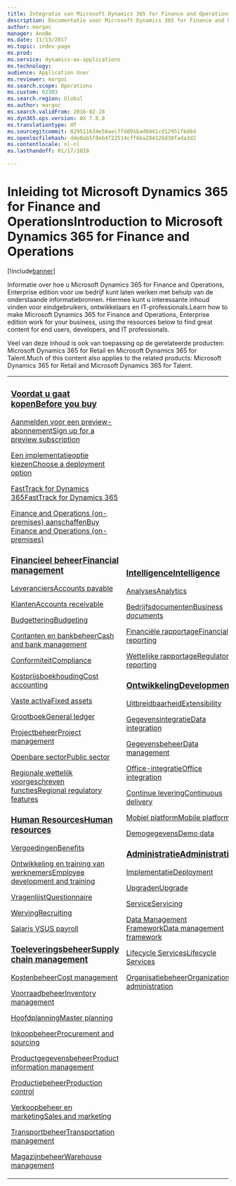 ```yaml
---
title: Integratie van Microsoft Dynamics 365 for Finance and Operations, Enterprise edition
description: Documentatie voor Microsoft Dynamics 365 for Finance and Operations, Enterprise edition.
author: margoc
manager: AnnBe
ms.date: 11/13/2017
ms.topic: index-page
ms.prod: 
ms.service: dynamics-ax-applications
ms.technology: 
audience: Application User
ms.reviewer: margoc
ms.search.scope: Operations
ms.custom: 62303
ms.search.region: Global
ms.author: margoc
ms.search.validFrom: 2016-02-28
ms.dyn365.ops.version: AX 7.0.0
ms.translationtype: HT
ms.sourcegitcommit: 029511634e56aec7fdd91bad9441cd12951fbd8d
ms.openlocfilehash: dde0ab5f8eb4722514cff6ba284128d38fada3d2
ms.contentlocale: nl-nl
ms.lasthandoff: 01/17/2018

---
```


# <a name="introduction-to-microsoft-dynamics-365-for-finance-and-operations"></a><span data-ttu-id="e2e34-103">Inleiding tot Microsoft Dynamics 365 for Finance and Operations</span><span class="sxs-lookup"><span data-stu-id="e2e34-103">Introduction to Microsoft Dynamics 365 for Finance and Operations</span></span>
[!include[banner](includes/banner.md)]

<span data-ttu-id="e2e34-104">Informatie over hoe u Microsoft Dynamics 365 for Finance and Operations, Enterprise edition voor uw bedrijf kunt laten werken met behulp van de onderstaande informatiebronnen. Hiermee kunt u interessante inhoud vinden voor eindgebruikers, ontwikkelaars en IT-professionals.</span><span class="sxs-lookup"><span data-stu-id="e2e34-104">Learn how to make Microsoft Dynamics 365 for Finance and Operations, Enterprise edition work for your business, using the resources below to find great content for end users, developers, and IT professionals.</span></span> 

<span data-ttu-id="e2e34-105">Veel van deze inhoud is ook van toepassing op de gerelateerde producten: Microsoft Dynamics 365 for Retail en Microsoft Dynamics 365 for Talent.</span><span class="sxs-lookup"><span data-stu-id="e2e34-105">Much of this content also applies to the related products: Microsoft Dynamics 365 for Retail and Microsoft Dynamics 365 for Talent.</span></span> 

<table>
<colgroup>
<col width="33%" />
<col width="33%" />
<col width="33%" />
</colgroup>
<tbody>
<tr class="odd">
<td>
<h3><span data-ttu-id="e2e34-106"><a href="get-started/before-you-buy.md">Voordat u gaat kopen</a></span><span class="sxs-lookup"><span data-stu-id="e2e34-106"><a href="get-started/before-you-buy.md">Before you buy</a></span></span></h3>
<p><span data-ttu-id="e2e34-107"><a href="../dev-itpro/dev-tools/sign-up-preview-subscription.md">Aanmelden voor een preview-abonnement</a></span><span class="sxs-lookup"><span data-stu-id="e2e34-107"><a href="../dev-itpro/dev-tools/sign-up-preview-subscription.md">Sign up for a preview subscription</a></span></span></p>
 <p><span data-ttu-id="e2e34-108"><a href="../dev-itpro/deployment/choose-deployment-type.md">Een implementatieoptie kiezen</a></span><span class="sxs-lookup"><span data-stu-id="e2e34-108"><a href="../dev-itpro/deployment/choose-deployment-type.md">Choose a deployment option</a></span></span></p>
  <p><span data-ttu-id="e2e34-109"><a href="get-started/fasttrack-dynamics-365-overview.md">FastTrack for Dynamics 365</a></span><span class="sxs-lookup"><span data-stu-id="e2e34-109"><a href="get-started/fasttrack-dynamics-365-overview.md">FastTrack for Dynamics 365</a></span></span></p>
  <p><span data-ttu-id="e2e34-110"><a href="get-started/purchase-on-premises.md">Finance and Operations (on-premises) aanschaffen</a></span><span class="sxs-lookup"><span data-stu-id="e2e34-110"><a href="get-started/purchase-on-premises.md">Buy Finance and Operations (on-premises)</a></span></span></p>

<h3><span data-ttu-id="e2e34-111"><a href="../financials/index.md">Financieel beheer</a></span><span class="sxs-lookup"><span data-stu-id="e2e34-111"><a href="../financials/index.md">Financial management</a></span></span></h3>
<p><span data-ttu-id="e2e34-112"><a href="../financials/accounts-payable/accounts-payable.md">Leveranciers</a></span><span class="sxs-lookup"><span data-stu-id="e2e34-112"><a href="../financials/accounts-payable/accounts-payable.md">Accounts payable</a></span></span></p>
<p><span data-ttu-id="e2e34-113"><a href="../financials/accounts-receivable/accounts-receivable.md">Klanten</a></span><span class="sxs-lookup"><span data-stu-id="e2e34-113"><a href="../financials/accounts-receivable/accounts-receivable.md">Accounts receivable</a></span></span></p>
<p><span data-ttu-id="e2e34-114"><a href="../financials/budgeting/budgeting-overview.md">Budgettering</a></span><span class="sxs-lookup"><span data-stu-id="e2e34-114"><a href="../financials/budgeting/budgeting-overview.md">Budgeting</a></span></span></p>
<p><span data-ttu-id="e2e34-115"><a href="../financials/cash-bank-management/cash-bank-management.md">Contanten en bankbeheer</a></span><span class="sxs-lookup"><span data-stu-id="e2e34-115"><a href="../financials/cash-bank-management/cash-bank-management.md">Cash and bank management</a></span></span></p>
<p><span data-ttu-id="e2e34-116"><a href="../financials/general-ledger/audit-policy-rules.md">Conformiteit</a></span><span class="sxs-lookup"><span data-stu-id="e2e34-116"><a href="../financials/general-ledger/audit-policy-rules.md">Compliance</a></span></span></p>
<p><span data-ttu-id="e2e34-117"><a href="../financials/cost-accounting/cost-accounting-home-page.md">Kostprijsboekhouding</a></span><span class="sxs-lookup"><span data-stu-id="e2e34-117"><a href="../financials/cost-accounting/cost-accounting-home-page.md">Cost accounting</a></span></span></p>
<p><span data-ttu-id="e2e34-118"><a href="../financials/fixed-assets/fixed-assets.md">Vaste activa</a></span><span class="sxs-lookup"><span data-stu-id="e2e34-118"><a href="../financials/fixed-assets/fixed-assets.md">Fixed assets</a></span></span></p>
<p><span data-ttu-id="e2e34-119"><a href="../financials/general-ledger/general-ledger.md">Grootboek</a></span><span class="sxs-lookup"><span data-stu-id="e2e34-119"><a href="../financials/general-ledger/general-ledger.md">General ledger</a></span></span></p>
<p><span data-ttu-id="e2e34-120"><a href="../financials/project-management/overview-project-management-accounting.md">Projectbeheer</a></span><span class="sxs-lookup"><span data-stu-id="e2e34-120"><a href="../financials/project-management/overview-project-management-accounting.md">Project management</a></span></span></p>
<p><span data-ttu-id="e2e34-121"><a href="../financials/public-sector/public-sector-functionality.md">Openbare sector</a></span><span class="sxs-lookup"><span data-stu-id="e2e34-121"><a href="../financials/public-sector/public-sector-functionality.md">Public sector</a></span></span></p>
<p><span data-ttu-id="e2e34-122"><a href="../dev-itpro/lcs-solutions/country-region.md">Regionale wettelijk voorgeschreven functies</a></span><span class="sxs-lookup"><span data-stu-id="e2e34-122"><a href="../dev-itpro/lcs-solutions/country-region.md">Regional regulatory features</a></span></span></p>

<H3><span data-ttu-id="e2e34-123"><a href="hr/hr-landing-page.md">Human Resources</a></span><span class="sxs-lookup"><span data-stu-id="e2e34-123"><a href="hr/hr-landing-page.md">Human resources</a></span></span></h3>
<p><span data-ttu-id="e2e34-124"><a href="../talent/manage-benefit-program.md">Vergoedingen</a></span><span class="sxs-lookup"><span data-stu-id="e2e34-124"><a href="../talent/manage-benefit-program.md">Benefits</a></span></span></p>
<p><span data-ttu-id="e2e34-125"><a href="../talent/performance-management-overview.md">Ontwikkeling en training van werknemers</a></span><span class="sxs-lookup"><span data-stu-id="e2e34-125"><a href="../talent/performance-management-overview.md">Employee development and training</a></span></span></p>
<p><span data-ttu-id="e2e34-126"><a href="../talent/questionnaires.md">Vragenlijst</a></span><span class="sxs-lookup"><span data-stu-id="e2e34-126"><a href="../talent/questionnaires.md">Questionnaire</a></span></span></p>
<p><span data-ttu-id="e2e34-127"><a href="hr/manage-recruiting-process.md">Werving</a></span><span class="sxs-lookup"><span data-stu-id="e2e34-127"><a href="hr/manage-recruiting-process.md">Recruiting</a></span></span></p>
<p><span data-ttu-id="e2e34-128"><a href="hr/localizations/noam-usa-payroll.md">Salaris VS</a></span><span class="sxs-lookup"><span data-stu-id="e2e34-128"><a href="hr/localizations/noam-usa-payroll.md">US payroll</a></span></span></p>

<h3><span data-ttu-id="e2e34-129"><a href="../supply-chain/index.md">Toeleveringsbeheer</a></span><span class="sxs-lookup"><span data-stu-id="e2e34-129"><a href="../supply-chain/index.md">Supply chain management</a></span></span></h3>
<p><span data-ttu-id="e2e34-130"><a href="../supply-chain/cost-management/costing-sheets.md">Kostenbeheer</a></span><span class="sxs-lookup"><span data-stu-id="e2e34-130"><a href="../supply-chain/cost-management/costing-sheets.md">Cost management</a></span></span></p>
<p><span data-ttu-id="e2e34-131"><a href="../supply-chain/inventory/inventory-home-page.md">Voorraadbeheer</a></span><span class="sxs-lookup"><span data-stu-id="e2e34-131"><a href="../supply-chain/inventory/inventory-home-page.md">Inventory management</a></span></span></p>
<p><span data-ttu-id="e2e34-132"><a href="../supply-chain/master-planning/master-plans.md">Hoofdplanning</a></span><span class="sxs-lookup"><span data-stu-id="e2e34-132"><a href="../supply-chain/master-planning/master-plans.md">Master planning</a></span></span></p>
<p><span data-ttu-id="e2e34-133"><a href="../supply-chain/procurement/procurement-sourcing-overview.md">Inkoopbeheer</a></span><span class="sxs-lookup"><span data-stu-id="e2e34-133"><a href="../supply-chain/procurement/procurement-sourcing-overview.md">Procurement and sourcing</a></span></span></p>
<p><span data-ttu-id="e2e34-134"><a href="../supply-chain/pim/product-information.md">Productgegevensbeheer</a></span><span class="sxs-lookup"><span data-stu-id="e2e34-134"><a href="../supply-chain/pim/product-information.md">Product information management</a></span></span></p>
<p><span data-ttu-id="e2e34-135"><a href="../supply-chain/production-control/production-process-overview.md">Productiebeheer</a></span><span class="sxs-lookup"><span data-stu-id="e2e34-135"><a href="../supply-chain/production-control/production-process-overview.md">Production control</a></span></span></p>
<p><span data-ttu-id="e2e34-136"><a href="../supply-chain/sales-marketing/overview-sales-marketing.md">Verkoopbeheer en marketing</a></span><span class="sxs-lookup"><span data-stu-id="e2e34-136"><a href="../supply-chain/sales-marketing/overview-sales-marketing.md">Sales and marketing</a></span></span></p>
<p><span data-ttu-id="e2e34-137"><a href="../supply-chain/transportation/transportation-management-overview.md">Transportbeheer</a></span><span class="sxs-lookup"><span data-stu-id="e2e34-137"><a href="../supply-chain/transportation/transportation-management-overview.md">Transportation management</a></span></span></p>
<p><span data-ttu-id="e2e34-138"><a href="../supply-chain/warehousing/warehouse-configuration.md">Magazijnbeheer</a></span><span class="sxs-lookup"><span data-stu-id="e2e34-138"><a href="../supply-chain/warehousing/warehouse-configuration.md">Warehouse management</a></span></span></p>

</td>
<td>
<h3><span data-ttu-id="e2e34-139"><a href="../dev-itpro/analytics/bi-reporting-home-page.md">Intelligence</a></span><span class="sxs-lookup"><span data-stu-id="e2e34-139"><a href="../dev-itpro/analytics/bi-reporting-home-page.md">Intelligence</a></span></span></h3>
<p><span data-ttu-id="e2e34-140"><a href="../dev-itpro/analytics/analytics.md">Analyses</a></span><span class="sxs-lookup"><span data-stu-id="e2e34-140"><a href="../dev-itpro/analytics/analytics.md">Analytics</a></span></span></p>
 <p><span data-ttu-id="e2e34-141"><a href="../dev-itpro/analytics/document-reporting-services.md">Bedrijfsdocumenten</a></span><span class="sxs-lookup"><span data-stu-id="e2e34-141"><a href="../dev-itpro/analytics/document-reporting-services.md">Business documents</a></span></span></p>
<p><span data-ttu-id="e2e34-142"><a href="../dev-itpro/analytics/financial-reporting-intro.md">Financiële rapportage</a></span><span class="sxs-lookup"><span data-stu-id="e2e34-142"><a href="../dev-itpro/analytics/financial-reporting-intro.md">Financial reporting</a></span></span></p>
<p><span data-ttu-id="e2e34-143"><a href="../dev-itpro/analytics/general-electronic-reporting.md">Wettelijke rapportage</a></span><span class="sxs-lookup"><span data-stu-id="e2e34-143"><a href="../dev-itpro/analytics/general-electronic-reporting.md">Regulatory reporting</a></span></span></p>



<h3><span data-ttu-id="e2e34-144"><a href="../dev-itpro/dev-tools/developer-home-page.md">Ontwikkeling</span><span class="sxs-lookup"><span data-stu-id="e2e34-144"><a href="../dev-itpro/dev-tools/developer-home-page.md">Development</span></span></h3>
<p><span data-ttu-id="e2e34-145"><a href="../dev-itpro/extensibility/extensibility-home-page.md">Uitbreidbaarheid</a></span><span class="sxs-lookup"><span data-stu-id="e2e34-145"><a href="../dev-itpro/extensibility/extensibility-home-page.md">Extensibility</a></span></span></p>

<p><span data-ttu-id="e2e34-146"><a href="../dev-itpro/data-entities/integration-overview.md">Gegevensintegratie</a></span><span class="sxs-lookup"><span data-stu-id="e2e34-146"><a href="../dev-itpro/data-entities/integration-overview.md">Data integration</a></span></span></p>
<p><span data-ttu-id="e2e34-147"><a href="../dev-itpro/data-entities/data-entities.md">Gegevensbeheer</a></span><span class="sxs-lookup"><span data-stu-id="e2e34-147"><a href="../dev-itpro/data-entities/data-entities.md">Data management</a></span></span></p>

<p><span data-ttu-id="e2e34-148"><a href="../dev-itpro/office-integration/office-integration.md">Office-integratie</a></span><span class="sxs-lookup"><span data-stu-id="e2e34-148"><a href="../dev-itpro/office-integration/office-integration.md">Office integration</a></span></span></p>
<p><span data-ttu-id="e2e34-149"><a href="../dev-itpro/dev-tools/continuous-delivery-home-page.md">Continue levering</a></span><span class="sxs-lookup"><span data-stu-id="e2e34-149"><a href="../dev-itpro/dev-tools/continuous-delivery-home-page.md">Continuous delivery</a></span></span></p>
<p><span data-ttu-id="e2e34-150"><a href="../dev-itpro/mobile-apps/platform/mobile-platform-home-page.md">Mobiel platform</a></span><span class="sxs-lookup"><span data-stu-id="e2e34-150"><a href="../dev-itpro/mobile-apps/platform/mobile-platform-home-page.md">Mobile platform</a></span></span></p>
<p><span data-ttu-id="e2e34-151"><a href="get-started/demo-data.md">Demogegevens</a></span><span class="sxs-lookup"><span data-stu-id="e2e34-151"><a href="get-started/demo-data.md">Demo data</a></span></span></p>

<h3><span data-ttu-id="e2e34-152"><a href="../dev-itpro/sysadmin/system-administration-home-page.md">Administratie</span><span class="sxs-lookup"><span data-stu-id="e2e34-152"><a href="../dev-itpro/sysadmin/system-administration-home-page.md">Administration</span></span></h3>
<p><span data-ttu-id="e2e34-153"><a href="../dev-itpro/deployment/choose-deployment-type.md">Implementatie</a></span><span class="sxs-lookup"><span data-stu-id="e2e34-153"><a href="../dev-itpro/deployment/choose-deployment-type.md">Deployment</a></span></span></p>
<p><span data-ttu-id="e2e34-154"><a href="../dev-itpro/migration-upgrade/upgrade-home-page.md">Upgraden</a></span><span class="sxs-lookup"><span data-stu-id="e2e34-154"><a href="../dev-itpro/migration-upgrade/upgrade-home-page.md">Upgrade</a></span></span></p>
<p><span data-ttu-id="e2e34-155"><a href="../dev-itpro/dev-tools/continuous-delivery-home-page.md#servicing">Service</a></span><span class="sxs-lookup"><span data-stu-id="e2e34-155"><a href="../dev-itpro/dev-tools/continuous-delivery-home-page.md#servicing">Servicing</a></span></span></p>
<p><span data-ttu-id="e2e34-156"><a href="../dev-itpro/data-entities/data-entities.md">Data Management Framework</a></span><span class="sxs-lookup"><span data-stu-id="e2e34-156"><a href="../dev-itpro/data-entities/data-entities.md">Data management framework</a></span></span></p>
<p><span data-ttu-id="e2e34-157"><a href="../dev-itpro/lifecycle-services/lcs.md">Lifecycle Services</a></span><span class="sxs-lookup"><span data-stu-id="e2e34-157"><a href="../dev-itpro/lifecycle-services/lcs.md">Lifecycle Services</a></span></span></p>
<p><span data-ttu-id="e2e34-158"><a href="organization-administration/organization-administration-home-page.md">Organisatiebeheer</a></span><span class="sxs-lookup"><span data-stu-id="e2e34-158"><a href="organization-administration/organization-administration-home-page.md">Organization administration</a></span></span></p>
</td>
<td>
<h3><span data-ttu-id="e2e34-159">Verwante producten</span><span class="sxs-lookup"><span data-stu-id="e2e34-159">Related products</span></span></h3>
<h4><span data-ttu-id="e2e34-160"><a href="../talent/index.md">Dynamics 365 for Talent</a></span><span class="sxs-lookup"><span data-stu-id="e2e34-160"><a href="../talent/index.md">Dynamics 365 for Talent</a></span></span></h4>
<p><span data-ttu-id="e2e34-161"><a href="../talent/manage-benefit-program.md">Vergoedingen</a></span><span class="sxs-lookup"><span data-stu-id="e2e34-161"><a href="../talent/manage-benefit-program.md">Benefits</a></span></span></p>
<p><span data-ttu-id="e2e34-162"><a href="../talent/performance-management-overview.md">Ontwikkeling en training van werknemers</a></span><span class="sxs-lookup"><span data-stu-id="e2e34-162"><a href="../talent/performance-management-overview.md">Employee development and training</a></span></span></p>
<p><span data-ttu-id="e2e34-163"><a href="../talent/questionnaires.md">Vragenlijst</a></span><span class="sxs-lookup"><span data-stu-id="e2e34-163"><a href="../talent/questionnaires.md">Questionnaire</a></span></span></p>

<h4><span data-ttu-id="e2e34-164"><a href="../retail/index.md">Dynamics 365 for Retail</a></span><span class="sxs-lookup"><span data-stu-id="e2e34-164"><a href="../retail/index.md">Dynamics 365 for Retail</a></span></span></h4>
<p><span data-ttu-id="e2e34-165"><a href="../retail/call-center-functionality.md">Callcenter</span><span class="sxs-lookup"><span data-stu-id="e2e34-165"><a href="../retail/call-center-functionality.md">Call center</span></span></p>
<p><span data-ttu-id="e2e34-166"><a href="../retail/define-maintain-retail-channels.md">Kanaalinstelling en -beheer</span><span class="sxs-lookup"><span data-stu-id="e2e34-166"><a href="../retail/define-maintain-retail-channels.md">Channel setup and management</span></span></p>
<p><span data-ttu-id="e2e34-167"><a href="../retail/retail-peripherals-overview.md">MPOS en Cloud POS</span><span class="sxs-lookup"><span data-stu-id="e2e34-167"><a href="../retail/retail-peripherals-overview.md">MPOS and Cloud POS</span></span></p>
<p><span data-ttu-id="e2e34-168"><a href="../retail/dev-itpro/dev-retail-home-page.md">Retail-ontwikkelaar en -beheer</span><span class="sxs-lookup"><span data-stu-id="e2e34-168"><a href="../retail/dev-itpro/dev-retail-home-page.md">Retail developer and administration</span></span></p>

</td>
</tr>

</tbody>
</table>

